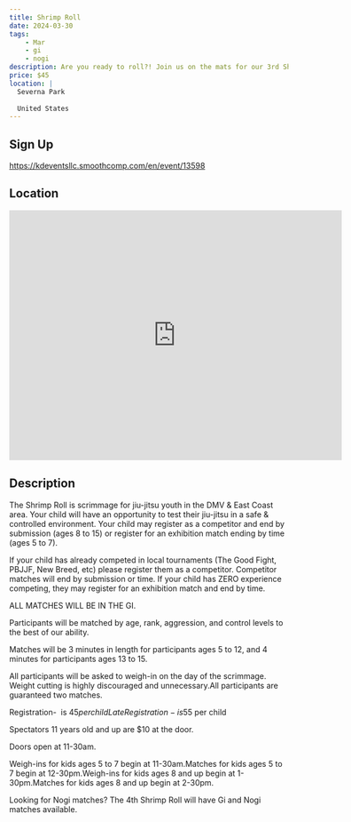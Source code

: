 ```yaml
---
title: Shrimp Roll
date: 2024-03-30
tags:
    - Mar
    - gi 
    - nogi 
description: Are you ready to roll?! Join us on the mats for our 3rd Shrimp Roll on March 30, 2024 hosted by KD Events
price: $45
location: |
  Severna Park
  
  United States
---
```

## Sign Up
https://kdeventsllc.smoothcomp.com/en/event/13598

## Location
<iframe src="https://www.google.com/maps/embed?pb=!1m18!1m12!1m3!1d12345.6789!2d-76.5448944!3d39.0706229!2m3!1f0!2f0!3f0!3m2!1i1024!2i768!4f13.1!3m3!1m2!1s0x0%3A0x0!2z39.0706229!5e0!3m2!1sen!2sus!4v1234567890" width="600" height="450" style="border:0;" allowfullscreen="" loading="lazy"></iframe>

## Description
The Shrimp Roll is scrimmage for jiu-jitsu youth in the DMV & East Coast area. Your child will have an opportunity to test their jiu-jitsu in a safe & controlled environment. Your child may register as a competitor and end by submission (ages 8 to 15) or register for an exhibition match ending by time (ages 5 to 7). 


If your child has already competed in local tournaments (The Good Fight, PBJJF, New Breed, etc) please register them as a competitor. Competitor matches will end by submission or time. If your child has ZERO experience competing, they may register for an exhibition match and end by time. 


ALL MATCHES WILL BE IN THE GI. 


Participants will be matched by age, rank, aggression, and control levels to the best of our ability. 


Matches will be 3 minutes in length for participants ages 5 to 12, and 4 minutes for participants ages 13 to 15.  


All participants will be asked to weigh-in on the day of the scrimmage. Weight cutting is highly discouraged and unnecessary.All participants are guaranteed two matches. 


Registration-  is $45 per childLate Registration- is $55 per child


Spectators 11 years old and up are $10 at the door. 


Doors open at 11-30am.


Weigh-ins for kids ages 5 to 7 begin at 11-30am.Matches for kids ages 5 to 7 begin at 12-30pm.Weigh-ins for kids ages 8 and up begin at 1-30pm.Matches for kids ages 8 and up begin at 2-30pm.  


Looking for Nogi matches? The 4th Shrimp Roll will have Gi and Nogi matches available.